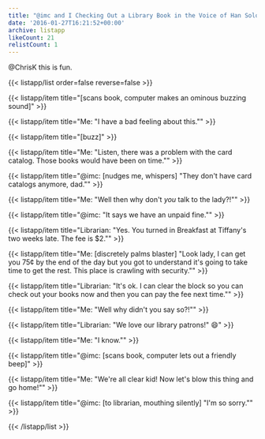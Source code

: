 ```yaml
---
title: "@imc and I Checking Out a Library Book in the Voice of Han Solo \U0001F465"
date: '2016-01-27T16:21:52+00:00'
archive: listapp
likeCount: 21
relistCount: 1
---
```


@ChrisK this is fun.

<!--more-->

{{< listapp/list order=false reverse=false >}}

   {{< listapp/item title="[scans book, computer makes an ominous buzzing sound]" >}}

   {{< listapp/item title="Me: \"I have a bad feeling about this.\"" >}}

   {{< listapp/item title="[buzz]" >}}

   {{< listapp/item title="Me: \"Listen, there was a problem with the card catalog. Those books would have been on time.\"" >}}

   {{< listapp/item title="@imc: [nudges me, whispers] \"They don't have card catalogs anymore, dad.\"" >}}

   {{< listapp/item title="Me: \"Well then why don't *you* talk to the lady?!\"" >}}

   {{< listapp/item title="@imc: \"It says we have an unpaid fine.\"" >}}

   {{< listapp/item title="Librarian: \"Yes. You turned in Breakfast at Tiffany's two weeks late. The fee is $2.\"" >}}

   {{< listapp/item title="Me: [discretely palms blaster] \"Look lady, I can get you 75¢ by the end of the day but you got to understand it's going to take time to get the rest. This place is crawling with security.\"" >}}

   {{< listapp/item title="Librarian: \"It's ok. I can clear the block so you can check out your books now and then you can pay the fee next time.\"" >}}

   {{< listapp/item title="Me: \"Well why didn't you say so?!\"" >}}

   {{< listapp/item title="Librarian: \"We love our library patrons!\" 😄" >}}

   {{< listapp/item title="Me: \"I know.\"" >}}

   {{< listapp/item title="@imc: [scans book, computer lets out a friendly beep]" >}}

   {{< listapp/item title="Me: \"We're all clear kid! Now let's blow this thing and go home!\"" >}}

   {{< listapp/item title="@imc: [to librarian, mouthing silently] \"I'm so sorry.\"" >}}

{{< /listapp/list >}}
